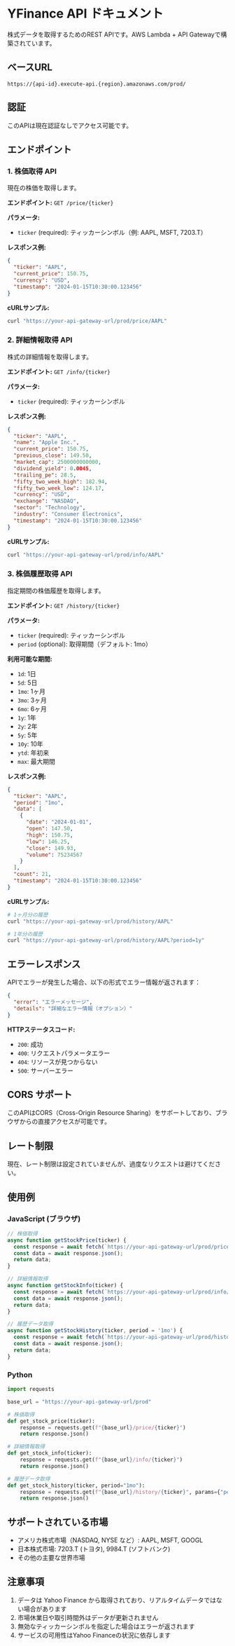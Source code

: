 # YFinance API ドキュメント

株式データを取得するためのREST APIです。AWS Lambda + API Gatewayで構築されています。

## ベースURL

```
https://{api-id}.execute-api.{region}.amazonaws.com/prod/
```

## 認証

このAPIは現在認証なしでアクセス可能です。

## エンドポイント

### 1. 株価取得 API

現在の株価を取得します。

**エンドポイント:** `GET /price/{ticker}`

**パラメータ:**
- `ticker` (required): ティッカーシンボル（例: AAPL, MSFT, 7203.T）

**レスポンス例:**
```json
{
  "ticker": "AAPL",
  "current_price": 150.75,
  "currency": "USD",
  "timestamp": "2024-01-15T10:30:00.123456"
}
```

**cURLサンプル:**
```bash
curl "https://your-api-gateway-url/prod/price/AAPL"
```

### 2. 詳細情報取得 API

株式の詳細情報を取得します。

**エンドポイント:** `GET /info/{ticker}`

**パラメータ:**
- `ticker` (required): ティッカーシンボル

**レスポンス例:**
```json
{
  "ticker": "AAPL",
  "name": "Apple Inc.",
  "current_price": 150.75,
  "previous_close": 149.50,
  "market_cap": 2500000000000,
  "dividend_yield": 0.0045,
  "trailing_pe": 28.5,
  "fifty_two_week_high": 182.94,
  "fifty_two_week_low": 124.17,
  "currency": "USD",
  "exchange": "NASDAQ",
  "sector": "Technology",
  "industry": "Consumer Electronics",
  "timestamp": "2024-01-15T10:30:00.123456"
}
```

**cURLサンプル:**
```bash
curl "https://your-api-gateway-url/prod/info/AAPL"
```

### 3. 株価履歴取得 API

指定期間の株価履歴を取得します。

**エンドポイント:** `GET /history/{ticker}`

**パラメータ:**
- `ticker` (required): ティッカーシンボル
- `period` (optional): 取得期間（デフォルト: 1mo）

**利用可能な期間:**
- `1d`: 1日
- `5d`: 5日
- `1mo`: 1ヶ月
- `3mo`: 3ヶ月
- `6mo`: 6ヶ月
- `1y`: 1年
- `2y`: 2年
- `5y`: 5年
- `10y`: 10年
- `ytd`: 年初来
- `max`: 最大期間

**レスポンス例:**
```json
{
  "ticker": "AAPL",
  "period": "1mo",
  "data": [
    {
      "date": "2024-01-01",
      "open": 147.50,
      "high": 150.75,
      "low": 146.25,
      "close": 149.93,
      "volume": 75234567
    }
  ],
  "count": 21,
  "timestamp": "2024-01-15T10:30:00.123456"
}
```

**cURLサンプル:**
```bash
# 1ヶ月分の履歴
curl "https://your-api-gateway-url/prod/history/AAPL"

# 1年分の履歴
curl "https://your-api-gateway-url/prod/history/AAPL?period=1y"
```

## エラーレスポンス

APIでエラーが発生した場合、以下の形式でエラー情報が返されます：

```json
{
  "error": "エラーメッセージ",
  "details": "詳細なエラー情報（オプション）"
}
```

**HTTPステータスコード:**
- `200`: 成功
- `400`: リクエストパラメータエラー
- `404`: リソースが見つからない
- `500`: サーバーエラー

## CORS サポート

このAPIはCORS（Cross-Origin Resource Sharing）をサポートしており、ブラウザからの直接アクセスが可能です。

## レート制限

現在、レート制限は設定されていませんが、過度なリクエストは避けてください。

## 使用例

### JavaScript (ブラウザ)

```javascript
// 株価取得
async function getStockPrice(ticker) {
  const response = await fetch(`https://your-api-gateway-url/prod/price/${ticker}`);
  const data = await response.json();
  return data;
}

// 詳細情報取得
async function getStockInfo(ticker) {
  const response = await fetch(`https://your-api-gateway-url/prod/info/${ticker}`);
  const data = await response.json();
  return data;
}

// 履歴データ取得
async function getStockHistory(ticker, period = '1mo') {
  const response = await fetch(`https://your-api-gateway-url/prod/history/${ticker}?period=${period}`);
  const data = await response.json();
  return data;
}
```

### Python

```python
import requests

base_url = "https://your-api-gateway-url/prod"

# 株価取得
def get_stock_price(ticker):
    response = requests.get(f"{base_url}/price/{ticker}")
    return response.json()

# 詳細情報取得
def get_stock_info(ticker):
    response = requests.get(f"{base_url}/info/{ticker}")
    return response.json()

# 履歴データ取得
def get_stock_history(ticker, period="1mo"):
    response = requests.get(f"{base_url}/history/{ticker}", params={"period": period})
    return response.json()
```

## サポートされている市場

- アメリカ株式市場（NASDAQ, NYSE など）: AAPL, MSFT, GOOGL
- 日本株式市場: 7203.T (トヨタ), 9984.T (ソフトバンク)
- その他の主要な世界市場

## 注意事項

1. データは Yahoo Finance から取得されており、リアルタイムデータではない場合があります
2. 市場休業日や取引時間外はデータが更新されません
3. 無効なティッカーシンボルを指定した場合はエラーが返されます
4. サービスの可用性はYahoo Financeの状況に依存します